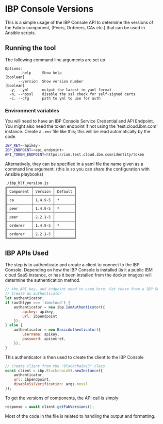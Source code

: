 # IBP Console Versions

This is a simple usage of the IBP Console API to determine the versions of  the Fabric component, (Peers, Orderers, CAs etc.)  that can be used in Ansible scripts.


## Running the tool

The following command line arguments are set up

```
Options:
      --help     Show help                                             [boolean]
      --version  Show version number                                   [boolean]
  -y, --yml      output the latest in yaml format
  -n, --nossl    disable the ssl check for self-signed certs
  -c, --cfg      path to yml to use for auth     
```

### Environment variables

You will need to have an IBP Console Service Credential and API Endpoint. You might also need the token endpoint if not using the 'test.cloud.ibm.com' instance.
Create a `.env` file like this; this will be read automatically by the code.

```bash
IBP_KEY=<apikey>
IBP_ENDPOINT=<api_endpoint>
API_TOKEN_ENDPOINT=https://iam.test.cloud.ibm.com/identity/token
```

Alternatively, they can be specified in a yaml file the name given as a command line argument. (this is so you can share the configuration with Ansible playbooks)


```
./ibp_hlf_version.js
╔═══════════╤═════════╤═════════╗
║ Component │ Version │ Default ║
╟───────────┼─────────┼─────────╢
║ ca        │ 1.4.9-5 │ *       ║
╟───────────┼─────────┼─────────╢
║ peer      │ 1.4.9-5 │ *       ║
╟───────────┼─────────┼─────────╢
║ peer      │ 2.2.1-5 │         ║
╟───────────┼─────────┼─────────╢
║ orderer   │ 1.4.9-5 │ *       ║
╟───────────┼─────────┼─────────╢
║ orderer   │ 2.2.1-5 │         ║
╚═══════════╧═════════╧═════════╝
```

## IBP APIs Used

The step is to authenticate and create a client to connect to the IBP Console.
Depending on how the IBP Console is installed (is it a public IBM cloud SaaS instance, or has it been installed from the docker images) will determine the authentication method.

```javascript
// the API key, and endpoint need to used here. Get these from a IBP Service Credential
// Create an authenticator
let authenticator;
if (authtype === 'ibmcloud') {
    authenticator = new ibp.IamAuthenticator({
        apikey: apikey,
        url: ibpendpoint
    });
} else {
    authenticator = new BasicAuthenticator({
        username: apikey,
        password: apisecret,
    });
}
```

This authenticator is then used to create the client to the IBP Console

```javascript
// Create client from the "BlockchainV3" class
const client = ibp.BlockchainV3.newInstance({
    authenticator,
    url: ibpendpoint,
    disableSslVerification: args.nossl
});
```


To get the versions of components, the API call is simply

```javascript
response = await client.getFabVersions();
```

Most of the code in the file is related to handling the output and formatting. 
